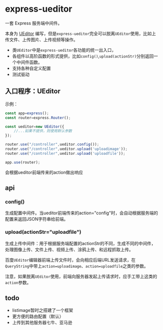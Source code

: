 # express-ueditor

一套 Express 服务端中间件。

本身为 [UEditor](http://ueditor.baidu.com/website/) 编写，但是`express-ueditor`完全可以脱离`UEditor`使用，比如上传文件、上传图片、上传视频等操作。

* 类`UEditor`中是`express-ueditor`各功能的统一出入口，
* 各组件以高阶函数的形式提供，比如`config()`,`upload(actionStr)`分别返回一个中间件函数。
* 支持各种自定义配置
* 测试驱动

## 入口程序：UEditor

示例：

```JavaScript
const app=express();
const router=express.Router();

const ueditor=new UEditor({
    //...如果不提供，则使用默认参数
});

router.use("/controller",ueditor.config());
router.use("/controller",ueditor.upload('uploadimage'));
router.use("/controller",ueditor.upload('uploadfile'));

app.use(router);
```

会根据ueditor前端传来的action做出响应

## api

### config()

生成配置中间件。当ueditor前端传来的action="config"时，会自动根据服务端的配置来返回JSON字符串给前端。

### upload(actionStr="uploadfile")

生成上传中间件：用于根据服务端配置的actionStr的不同，生成不同的中间件，处理图像上传、文件上传、视频上传、涂鸦上传、和远程抓取上传。

百度`UEditor`编辑器前端上传文件时，会向相应后端URL发送请求，在`QueryString`中带上`action=uploadimage`、`action=uploadfile`之类的参数。

注意，如果脱离`UEditor`使用，前端向服务器发起上传请求时，应手工带上这类的`action`参数。

## todo

* listimage暂时之搭建了一个框架
* 更方便的路由配置（默认）
* 上传到其他服务器七牛、亚马逊